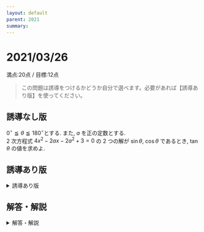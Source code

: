 ```yaml
---
layout: default
parent: 2021
summary: 
---
```


# 2021/03/26

満点:20点 / 目標:12点

> この問題は誘導をつけるかどうか自分で選べます。必要があれば【誘導あり版】を使ってください。

## 誘導なし版

$0^{\circ} \leqq \theta \leqq 180^{\circ}$とする. また, $a$ を正の定数とする.  
$2$ 次方程式 $4x^2-2ax-2a^2+3=0$ の $2$ つの解が $\sin \theta$, $\cos \theta$ であるとき, $\tan \theta$ の値を求めよ.

<div style="page-break-before:always"></div>

## 誘導あり版

<details markdown="1">
<summary>誘導あり版</summary>

$0^{\circ} \leqq \theta \leqq 180^{\circ}$ とする. また, $a$ を正の定数とする.  
$2$ 次方程式 $4x^2-2ax-2a^2+3=0$ の $2$ つの解が $\sin \theta$, $\cos \theta$ であるとき, 次の問に答えよ.

(1) $\sin\theta+\cos\theta$, $\sin\theta\cos\theta$ の値をそれぞれ求めよ.

(2) $a$ の値を求めよ.

(3) $\sin\theta$, $\cos\theta$ の値をそれぞれ求めよ. また, $\tan\theta$ の値を求めよ.

</details>

<div style="page-break-before:always"></div>

## 解答・解説

<details markdown="1">
<summary>解答・解説</summary>

「2つの解が」と書いてある時点で**解と係数の関係**の活用を疑うのが大事です.

![math](img/mathterro_20210326.jpg)

</details>
